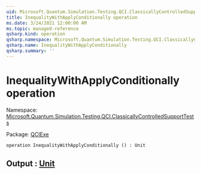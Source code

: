 ```yaml
---
uid: Microsoft.Quantum.Simulation.Testing.QCI.ClassicallyControlledSupportTests.InequalityWithApplyConditionally
title: InequalityWithApplyConditionally operation
ms.date: 3/24/2021 12:00:00 AM
ms.topic: managed-reference
qsharp.kind: operation
qsharp.namespace: Microsoft.Quantum.Simulation.Testing.QCI.ClassicallyControlledSupportTests
qsharp.name: InequalityWithApplyConditionally
qsharp.summary: ''
---
```


# InequalityWithApplyConditionally operation

Namespace: [Microsoft.Quantum.Simulation.Testing.QCI.ClassicallyControlledSupportTests](xref:Microsoft.Quantum.Simulation.Testing.QCI.ClassicallyControlledSupportTests)

Package: [QCIExe](https://nuget.org/packages/QCIExe)




```qsharp
operation InequalityWithApplyConditionally () : Unit
```


## Output : [Unit](xref:microsoft.quantum.lang-ref.unit)


